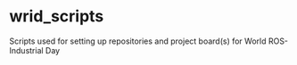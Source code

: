 # wrid_scripts
Scripts used for setting up repositories and project board(s) for World ROS-Industrial Day
